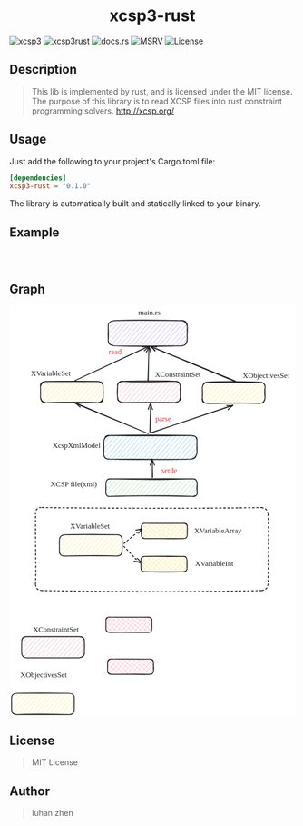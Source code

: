 
<h1 > <div style="text-align: center;"><b>xcsp3-rust </b></div>  </h1>

[//]: # ([![Crate]&#40;https://img.shields.io/crates/v/quick-xml.svg&#41;]&#40;https://crates.io/crates/quick-xml&#41;)

[![xcsp3](https://img.shields.io/badge/xcsp3-red)](http://xcsp.org)
[![xcsp3rust](https://img.shields.io/badge/xcsp3_rust-8A2BE2)](https://github.com/luhanzhen/xcsp3-rust)
[![docs.rs](https://docs.rs/xcsp3-rust/badge.svg)](https://docs.rs/xcsp3-rust)
[![MSRV](https://img.shields.io/badge/rustc-1.70.0-90c541.svg)](https://blog.rust-lang.org/2023/06/01/Rust-1.70.0.html)
[![License](https://img.shields.io/badge/License-_MIT-blue)](https://github.com/luhanzhen/xcsp3-rust/LICENSE)


## Description
> This lib is implemented by rust, and is licensed under the MIT license. The purpose of this library is to read XCSP files into rust constraint programming solvers.
http://xcsp.org/
> 
## Usage

Just add the following to your project's Cargo.toml file:

```toml
[dependencies]
xcsp3-rust = "0.1.0"
```

The library is automatically built and statically linked to your binary.

## Example

```rust,no_run
 
    
```

## Graph 

<svg version="1.1" xmlns="http://www.w3.org/2000/svg" viewBox="0 0 1385.8679504394531 1989.3333435058594" width="1385.8679504394531" height="1989.3333435058594">
<!-- svg-source:excalidraw -->

<defs>
<style class="style-fonts">
@font-face {
font-family: "Virgil";
src: url("https://excalidraw.com/Virgil.woff2");
}
@font-face {
font-family: "Cascadia";
src: url("https://excalidraw.com/Cascadia.woff2");
}
</style>

</defs>
<rect x="0" y="0" width="1385.8679504394531" height="1989.3333435058594" fill="#ffffff"></rect><g stroke-linecap="round" transform="translate(467 837.5) rotate(0 221.5 42.5)"><path d="M5 5.67 C5 5.67, 5 5.67, 5 5.67 M5 5.67 C5 5.67, 5 5.67, 5 5.67 M7.23 27.49 C15.83 21.24, 21.34 12.19, 26.92 4.85 M7.23 27.49 C14.35 17.6, 24.45 8.22, 26.92 4.85 M7.5 51.57 C18.63 39.83, 22.81 32.86, 48.18 4.78 M7.5 51.57 C23.74 34.93, 38.07 18.65, 48.18 4.78 M6.46 77.16 C24.25 55.75, 43.97 37.05, 69.44 4.71 M6.46 77.16 C29.8 50.76, 54.69 20.92, 69.44 4.71 M19.19 86.9 C44.67 57.91, 65.32 32.73, 90.7 4.64 M19.19 86.9 C46.21 55.26, 73.45 25.14, 90.7 4.64 M40.45 86.84 C67.15 53.4, 91.33 22.21, 111.3 5.33 M40.45 86.84 C53 69.21, 69.53 54.79, 111.3 5.33 M61.71 86.77 C79.53 60.29, 97.1 40.21, 132.56 5.26 M61.71 86.77 C84.27 61.07, 105.67 32.75, 132.56 5.26 M82.31 87.45 C110.22 55.74, 136.08 22.01, 153.82 5.19 M82.31 87.45 C103.36 62.8, 125.82 39.25, 153.82 5.19 M103.57 87.38 C124.62 62.23, 143.87 44.34, 175.08 5.12 M103.57 87.38 C131.54 59.11, 156.25 27.67, 175.08 5.12 M124.83 87.31 C139.51 70.03, 155.96 46.46, 196.34 5.05 M124.83 87.31 C143.49 67.51, 156.18 50.87, 196.34 5.05 M146.09 87.25 C161.12 68.43, 179.82 43.7, 217.6 4.98 M146.09 87.25 C168.18 63.07, 189.33 36.99, 217.6 4.98 M167.35 87.18 C187.74 63.41, 208.52 35.32, 238.86 4.91 M167.35 87.18 C189.44 61.8, 208.19 36.86, 238.86 4.91 M188.61 87.11 C209.05 64.42, 224.47 42.18, 260.12 4.84 M188.61 87.11 C213.39 58.69, 238.79 28.48, 260.12 4.84 M209.87 87.04 C230.44 63.22, 250.52 31.94, 281.38 4.77 M209.87 87.04 C235.48 57.28, 260.3 29.1, 281.38 4.77 M231.13 86.97 C256.38 54.86, 278.69 32.57, 301.99 5.46 M231.13 86.97 C253.02 60.63, 273.55 34.66, 301.99 5.46 M252.39 86.9 C265.47 68.51, 288.96 44.43, 323.25 5.39 M252.39 86.9 C272.64 64.88, 292.85 41.48, 323.25 5.39 M273 87.59 C296.26 64.97, 318.67 37.42, 344.51 5.32 M273 87.59 C290.87 66.64, 308.92 48.19, 344.51 5.32 M294.26 87.52 C323.86 59.57, 344.8 22.26, 365.77 5.25 M294.26 87.52 C318.98 57.74, 347.86 26.8, 365.77 5.25 M315.52 87.45 C331.69 68.57, 341.19 54.29, 387.03 5.18 M315.52 87.45 C334.58 69.3, 348.14 52.45, 387.03 5.18 M336.78 87.38 C352.9 69.36, 366.86 51.81, 408.29 5.12 M336.78 87.38 C365.99 58.13, 390.18 28.05, 408.29 5.12 M358.04 87.31 C384.22 61.97, 407.04 30.53, 430.86 3.54 M358.04 87.31 C379.93 61.21, 405.2 35.86, 430.86 3.54 M379.3 87.24 C392.9 74.06, 411.02 51.38, 443.59 13.28 M379.3 87.24 C392.46 72.47, 406.8 55.28, 443.59 13.28 M400.56 87.17 C417.03 67.81, 431 53.08, 443.86 37.36 M400.56 87.17 C408.03 77.83, 420.08 66.33, 443.86 37.36 M423.13 85.59 C432.89 75.39, 436 73.53, 444.12 61.44 M423.13 85.59 C428.92 81.31, 431.67 73.93, 444.12 61.44" stroke="#b2f2bb" stroke-width="2" fill="none"></path><path d="M21.25 0 M21.25 0 C163.51 4.28, 302.05 3.89, 421.75 0 M21.25 0 C128.48 -2.06, 236.26 -1.55, 421.75 0 M421.75 0 C432.86 0.19, 441.85 7.46, 443 21.25 M421.75 0 C433.65 -2.83, 442.12 5.64, 443 21.25 M443 21.25 C441.74 36.13, 439.51 46.31, 443 63.75 M443 21.25 C443.54 34.79, 441.91 51.08, 443 63.75 M443 63.75 C445.19 80.54, 434.78 82.91, 421.75 85 M443 63.75 C446.84 76.28, 434.31 88.72, 421.75 85 M421.75 85 C291.74 82.77, 163.73 79.9, 21.25 85 M421.75 85 C304.32 79.83, 187.92 79.84, 21.25 85 M21.25 85 C5.48 86.32, -1.01 77.11, 0 63.75 M21.25 85 C4.77 87.35, 2.43 80.77, 0 63.75 M0 63.75 C-0.49 50.04, 0.34 29.73, 0 21.25 M0 63.75 C0.94 53.48, 1.17 46.74, 0 21.25 M0 21.25 C2.04 4.75, 10.16 -1.99, 21.25 0 M0 21.25 C1.95 4.32, 9.21 1.79, 21.25 0" stroke="#1e1e1e" stroke-width="4" fill="none"></path></g><g transform="translate(209 654.5) rotate(0 113.92195129394531 22.5)"><text x="0" y="0" font-family="Virgil, Segoe UI Emoji" font-size="36px" fill="#1e1e1e" text-anchor="start" style="white-space: pre;" direction="ltr" dominant-baseline="text-before-edge">XcspXmlModel</text></g><g transform="translate(189.63006591796875 842) rotate(0 121.26594543457031 22.5)"><text x="121.26594543457031" y="0" font-family="Virgil, Segoe UI Emoji" font-size="36px" fill="#1e1e1e" text-anchor="middle" style="white-space: pre;" direction="ltr" dominant-baseline="text-before-edge">XCSP file(xml)</text></g><g stroke-linecap="round" transform="translate(457 627.5) rotate(0 226 57)"><path d="M6.93 7.35 C6.93 7.35, 6.93 7.35, 6.93 7.35 M6.93 7.35 C6.93 7.35, 6.93 7.35, 6.93 7.35 M5.23 33.7 C15.24 26.22, 20.93 13.13, 32.13 2.75 M5.23 33.7 C10.81 23.73, 21.23 16.13, 32.13 2.75 M6.15 57.02 C26.46 42.03, 39.47 18.03, 53.39 2.68 M6.15 57.02 C24.48 36.44, 38.69 19.32, 53.39 2.68 M7.07 80.35 C27.05 58.76, 45.64 31.24, 73.99 3.37 M7.07 80.35 C19.64 64.72, 37.21 45.06, 73.99 3.37 M8 103.68 C40.27 74.17, 65.52 39.29, 95.25 3.3 M8 103.68 C31.44 80.09, 53.15 53.93, 95.25 3.3 M18.1 116.44 C46.52 82.02, 77.46 48.96, 116.51 3.23 M18.1 116.44 C43.35 90.16, 66.31 65.53, 116.51 3.23 M33.46 123.16 C64.3 90.91, 94.59 57.1, 137.77 3.16 M33.46 123.16 C60.81 92.26, 91.37 55.22, 137.77 3.16 M54.06 123.85 C81.38 92.57, 106.9 62.79, 159.03 3.09 M54.06 123.85 C81.64 89.94, 109.45 59.52, 159.03 3.09 M75.32 123.78 C113.47 85.84, 142.14 43.94, 180.29 3.02 M75.32 123.78 C106.55 85.26, 138.67 50.09, 180.29 3.02 M96.58 123.71 C118.69 91.92, 146.16 62.23, 201.55 2.95 M96.58 123.71 C140.32 77.61, 181.99 30.53, 201.55 2.95 M117.84 123.64 C139.43 97.71, 163.11 68.27, 222.81 2.89 M117.84 123.64 C147.78 88.41, 178.25 52.93, 222.81 2.89 M139.1 123.57 C161.02 96.1, 188.66 69.92, 243.42 3.57 M139.1 123.57 C175.2 81.79, 213.11 38.66, 243.42 3.57 M160.36 123.5 C195.22 83.06, 233.38 39.9, 264.68 3.5 M160.36 123.5 C185.5 92.29, 215.79 62.16, 264.68 3.5 M181.62 123.43 C206.43 93.08, 239.87 55.83, 285.94 3.43 M181.62 123.43 C220.63 78.93, 260.29 34.67, 285.94 3.43 M202.88 123.36 C239.91 88.31, 269.33 52.21, 307.2 3.36 M202.88 123.36 C235.78 84.7, 272.81 47.27, 307.2 3.36 M224.14 123.29 C244.55 93.43, 269.39 66.87, 328.46 3.3 M224.14 123.29 C258.33 80.73, 294.23 39.83, 328.46 3.3 M244.75 123.98 C275.21 86.59, 302.38 51.29, 349.72 3.23 M244.75 123.98 C275.48 92.62, 302.05 59.64, 349.72 3.23 M266.01 123.91 C296.89 86.72, 338.82 38.19, 370.98 3.16 M266.01 123.91 C292.61 89.19, 321.17 59.45, 370.98 3.16 M287.27 123.84 C325.22 79.66, 359.02 42.04, 392.24 3.09 M287.27 123.84 C329.29 75.63, 369.92 29.79, 392.24 3.09 M308.53 123.77 C344.33 86.46, 375.58 39.72, 412.84 3.77 M308.53 123.77 C348.72 79.22, 388.89 30.76, 412.84 3.77 M329.79 123.7 C362.61 85.04, 395.66 42.61, 434.1 3.71 M329.79 123.7 C354.57 93.49, 380.65 66.63, 434.1 3.71 M351.05 123.64 C376.61 84.14, 407 53.84, 448.8 11.18 M351.05 123.64 C375.03 94.78, 400.66 63.15, 448.8 11.18 M372.31 123.57 C399.24 92.99, 424.42 64.87, 453.66 29.98 M372.31 123.57 C390.53 101.15, 407.75 77.66, 453.66 29.98 M393.57 123.5 C419.42 95.43, 440.46 72.13, 453.27 54.82 M393.57 123.5 C412.58 102.78, 431.72 77.04, 453.27 54.82 M414.17 124.18 C427.34 107.6, 443.93 95.45, 453.54 78.9 M414.17 124.18 C427.88 108.05, 438.24 94.93, 453.54 78.9" stroke="#a5d8ff" stroke-width="2" fill="none"></path><path d="M28.5 0 M28.5 0 C150.31 2.07, 272.96 2.57, 423.5 0 M28.5 0 C144.07 -2.58, 261.94 -2.62, 423.5 0 M423.5 0 C445.89 1.27, 451.09 7.52, 452 28.5 M423.5 0 C446.74 2.52, 455.02 8.2, 452 28.5 M452 28.5 C451.55 45.85, 453.8 55.24, 452 85.5 M452 28.5 C450.67 39.81, 451.13 54.98, 452 85.5 M452 85.5 C448.23 101.49, 439.33 111.67, 423.5 114 M452 85.5 C448.4 102.65, 444.02 112.84, 423.5 114 M423.5 114 C314.21 117.75, 204.68 114.4, 28.5 114 M423.5 114 C318.04 117.35, 211.92 118.15, 28.5 114 M28.5 114 C11.6 116.87, -1.53 107.82, 0 85.5 M28.5 114 C14.1 116.35, -2.68 108.04, 0 85.5 M0 85.5 C1.37 72.79, 1.23 59.03, 0 28.5 M0 85.5 C-0.43 62.78, -0.88 43.65, 0 28.5 M0 28.5 C3.52 13.12, 8.42 3.57, 28.5 0 M0 28.5 C4.45 11.89, 7.04 -3.54, 28.5 0" stroke="#1e1e1e" stroke-width="4" fill="none"></path></g><g stroke-linecap="round"><g transform="translate(693 831.5) rotate(0 0.43077664961106876 -44.58038276160602)"><path d="M-0.37 -0.48 C-0.46 -15.08, 0.11 -72.29, 0.46 -86.71 M1.63 -1.78 C1.25 -16.84, -0.73 -74.69, -0.77 -88.68" stroke="#1e1e1e" stroke-width="4" fill="none"></path></g><g transform="translate(693 831.5) rotate(0 0.43077664961106876 -44.58038276160602)"><path d="M9.27 -61.61 C6.2 -70.25, 1.54 -83.95, -1.87 -89.12 M10.57 -59.78 C6.14 -70.15, 4.28 -78.06, -1.44 -89.41" stroke="#1e1e1e" stroke-width="4" fill="none"></path></g><g transform="translate(693 831.5) rotate(0 0.43077664961106876 -44.58038276160602)"><path d="M-11.24 -61.17 C-6.44 -69.92, -3.22 -83.79, -1.87 -89.12 M-9.95 -59.35 C-8.07 -69.82, -3.63 -77.86, -1.44 -89.41" stroke="#1e1e1e" stroke-width="4" fill="none"></path></g></g><mask></mask><g stroke-linecap="round" transform="translate(150 365.5) rotate(0 152 51.5)"><path d="M6.2 6.71 C6.2 6.71, 6.2 6.71, 6.2 6.71 M6.2 6.71 C6.2 6.71, 6.2 6.71, 6.2 6.71 M9.09 27.78 C19.9 16.34, 20.33 15.09, 30.08 3.63 M9.09 27.78 C12.75 23.06, 21.94 14.71, 30.08 3.63 M9.35 51.86 C19.73 42.92, 27.54 25.54, 51.34 3.56 M9.35 51.86 C27.31 32.89, 43.44 13.2, 51.34 3.56 M1.75 85 C21.79 58.39, 44.77 41.12, 72.6 3.49 M1.75 85 C15.02 68.97, 33.29 49.28, 72.6 3.49 M10.54 99.27 C39.47 67.63, 73.55 32.28, 93.86 3.42 M10.54 99.27 C39.99 63.62, 71.16 29.13, 93.86 3.42 M27.21 104.48 C46.62 87.5, 62.95 68.59, 115.12 3.35 M27.21 104.48 C54.93 72.44, 85.31 39.63, 115.12 3.35 M48.47 104.41 C74.76 67.23, 110.42 35.41, 135.73 4.03 M48.47 104.41 C70.02 77.66, 94.33 50.05, 135.73 4.03 M69.73 104.34 C104.18 67.86, 131.01 32.65, 156.99 3.97 M69.73 104.34 C99.45 72.14, 129.93 34.89, 156.99 3.97 M90.99 104.27 C116.1 71.83, 142.59 38.28, 178.25 3.9 M90.99 104.27 C123.74 64.44, 155.89 27.62, 178.25 3.9 M112.25 104.2 C127.2 82.93, 150.01 60.34, 199.51 3.83 M112.25 104.2 C136.02 75.41, 161.24 47.97, 199.51 3.83 M133.51 104.14 C154.69 76.28, 178.06 49.34, 220.77 3.76 M133.51 104.14 C160.76 70.77, 189.66 40.41, 220.77 3.76 M154.77 104.07 C182.59 66.22, 214.88 32.41, 242.03 3.69 M154.77 104.07 C171.94 81.89, 191.86 60.99, 242.03 3.69 M176.03 104 C205.63 67.22, 234.38 40.52, 263.29 3.62 M176.03 104 C207.24 64.18, 241.96 29.05, 263.29 3.62 M196.64 104.68 C220.68 77.24, 242.54 53.92, 283.89 4.31 M196.64 104.68 C225.2 73.33, 256.41 37.77, 283.89 4.31 M217.9 104.61 C242.07 71.61, 268.21 48.25, 299.9 10.28 M217.9 104.61 C245.77 74.09, 268.67 45.98, 299.9 10.28 M239.16 104.55 C262.01 78.74, 278.51 56.79, 308.7 24.55 M239.16 104.55 C260.89 79.15, 281.78 52.26, 308.7 24.55 M260.42 104.48 C272.4 92.32, 287.45 74.47, 308.31 49.38 M260.42 104.48 C275.61 81.76, 296.35 64.36, 308.31 49.38 M281.02 105.16 C289.97 96.47, 288.25 93.3, 307.92 74.22 M281.02 105.16 C286.46 96.99, 293.39 87.23, 307.92 74.22" stroke="#ffec99" stroke-width="2" fill="none"></path><path d="M25.75 0 M25.75 0 C111.06 1.78, 195.05 1.34, 278.25 0 M25.75 0 C96.95 0.29, 169.68 -1.25, 278.25 0 M278.25 0 C291.71 3.31, 303.41 7.64, 304 25.75 M278.25 0 C295.2 2.05, 304.35 4.82, 304 25.75 M304 25.75 C304.37 43.18, 302.96 57.41, 304 77.25 M304 25.75 C303.23 36.19, 305.37 48.69, 304 77.25 M304 77.25 C304.14 97.86, 298.82 100.84, 278.25 103 M304 77.25 C299.74 92.77, 295.54 101.39, 278.25 103 M278.25 103 C196.92 97.94, 110.57 100.43, 25.75 103 M278.25 103 C210.92 105.9, 144.87 103.71, 25.75 103 M25.75 103 C10.38 105.27, 0.69 94.49, 0 77.25 M25.75 103 C5.93 98.57, 3.62 90.61, 0 77.25 M0 77.25 C0 62.53, 0.76 50.12, 0 25.75 M0 77.25 C-0.53 64.57, 0.79 55.66, 0 25.75 M0 25.75 C-2.67 8.05, 7.28 2.31, 25.75 0 M0 25.75 C2.7 9.07, 11.03 3.17, 25.75 0" stroke="#1e1e1e" stroke-width="4" fill="none"></path></g><g stroke-linecap="round" transform="translate(524 365) rotate(0 152 51.5)"><path d="M6.2 6.71 C6.2 6.71, 6.2 6.71, 6.2 6.71 M6.2 6.71 C6.2 6.71, 6.2 6.71, 6.2 6.71 M9.09 27.78 C16.29 18.88, 19.96 16.27, 30.08 3.63 M9.09 27.78 C13.11 23.6, 17.49 15.92, 30.08 3.63 M9.35 51.86 C22.93 35.1, 42.47 14.37, 51.34 3.56 M9.35 51.86 C27.07 34.64, 40.26 18.31, 51.34 3.56 M1.75 85 C19.12 60.51, 40.95 40.2, 72.6 3.49 M1.75 85 C14.91 66.87, 31.52 46.7, 72.6 3.49 M10.54 99.27 C40.54 64.62, 68.22 31.26, 93.86 3.42 M10.54 99.27 C40.09 64.51, 67.97 28.65, 93.86 3.42 M27.21 104.48 C50.45 71.37, 76.05 45.4, 115.12 3.35 M27.21 104.48 C58.09 68.56, 85.64 33.19, 115.12 3.35 M48.47 104.41 C73.03 76.92, 96.86 47.34, 135.73 4.03 M48.47 104.41 C64.71 82.83, 84.61 59.79, 135.73 4.03 M69.73 104.34 C96.66 76.31, 117.91 52.49, 156.99 3.97 M69.73 104.34 C94.18 78.96, 115.23 52.41, 156.99 3.97 M90.99 104.27 C120.96 71.33, 154.82 33.41, 178.25 3.9 M90.99 104.27 C121.71 71.84, 149.23 40, 178.25 3.9 M112.25 104.2 C131.94 84.34, 151.66 52.91, 199.51 3.83 M112.25 104.2 C140.37 69.86, 169.95 37.79, 199.51 3.83 M133.51 104.14 C155.69 76.9, 181.69 48.23, 220.77 3.76 M133.51 104.14 C155.32 79.76, 176.98 54.78, 220.77 3.76 M154.77 104.07 C177.98 82.3, 195.73 53.84, 242.03 3.69 M154.77 104.07 C175.86 79.72, 198.18 52.96, 242.03 3.69 M176.03 104 C194.2 82.94, 211.31 64.15, 263.29 3.62 M176.03 104 C195.05 82.09, 212.89 60.46, 263.29 3.62 M196.64 104.68 C214.05 83.85, 231.96 60.96, 283.89 4.31 M196.64 104.68 C215.95 82.52, 233.17 58.79, 283.89 4.31 M217.9 104.61 C250.3 68.6, 279.38 29.47, 299.9 10.28 M217.9 104.61 C236.74 81.19, 255.34 63.73, 299.9 10.28 M239.16 104.55 C256.3 86.52, 273.77 68.76, 308.7 24.55 M239.16 104.55 C254.33 87.9, 270.91 70.46, 308.7 24.55 M260.42 104.48 C275.45 84.91, 291.17 66.8, 308.31 49.38 M260.42 104.48 C276.49 88.31, 292.4 67.69, 308.31 49.38 M281.02 105.16 C282.47 96.57, 290.55 94.88, 307.92 74.22 M281.02 105.16 C287.27 98.85, 292.84 89.16, 307.92 74.22" stroke="#fcc2d7" stroke-width="2" fill="none"></path><path d="M25.75 0 M25.75 0 C98.59 6.76, 169.65 3.25, 278.25 0 M25.75 0 C123.3 -2.45, 221.43 -3.24, 278.25 0 M278.25 0 C296.2 2.72, 301 4.88, 304 25.75 M278.25 0 C299.23 -0.68, 302.92 8.37, 304 25.75 M304 25.75 C305.29 45.84, 303.02 61.01, 304 77.25 M304 25.75 C302.17 40.8, 304.82 57.45, 304 77.25 M304 77.25 C301.24 98.13, 294.02 103.14, 278.25 103 M304 77.25 C307.96 98.33, 292.94 98.74, 278.25 103 M278.25 103 C212.5 102.07, 142.76 103.61, 25.75 103 M278.25 103 C221.26 102.29, 166.26 101.7, 25.75 103 M25.75 103 C11.17 99.74, -2.8 96.22, 0 77.25 M25.75 103 C11.19 103.79, 0.09 91.77, 0 77.25 M0 77.25 C-0.9 68.87, -2.9 56.82, 0 25.75 M0 77.25 C-2.13 61.38, 0.71 44.43, 0 25.75 M0 25.75 C-3.7 10.54, 8.72 -2.67, 25.75 0 M0 25.75 C-0.62 7.09, 11.24 2.7, 25.75 0" stroke="#1e1e1e" stroke-width="4" fill="none"></path></g><g stroke-linecap="round" transform="translate(935 369) rotate(0 152 51.5)"><path d="M6.2 6.71 C6.2 6.71, 6.2 6.71, 6.2 6.71 M6.2 6.71 C6.2 6.71, 6.2 6.71, 6.2 6.71 M9.09 27.78 C20.4 17.45, 28.16 8.16, 30.08 3.63 M9.09 27.78 C13.15 21.4, 18.39 17.96, 30.08 3.63 M9.35 51.86 C19.28 40.21, 35.83 19.9, 51.34 3.56 M9.35 51.86 C24.37 32.13, 40.49 14.64, 51.34 3.56 M1.75 85 C24.73 58.78, 43.05 38.53, 72.6 3.49 M1.75 85 C16.07 66.28, 32.48 46.76, 72.6 3.49 M10.54 99.27 C32.57 74.95, 53.82 45.41, 93.86 3.42 M10.54 99.27 C29.04 78.95, 43.73 59.22, 93.86 3.42 M27.21 104.48 C56.43 74.8, 80.03 38.99, 115.12 3.35 M27.21 104.48 C48.18 80.94, 68.97 57.17, 115.12 3.35 M48.47 104.41 C68.12 78.32, 88.66 57.36, 135.73 4.03 M48.47 104.41 C65.21 84.91, 84.4 62.45, 135.73 4.03 M69.73 104.34 C101.7 69.23, 136.47 28.02, 156.99 3.97 M69.73 104.34 C95.34 70.58, 126.26 39.24, 156.99 3.97 M90.99 104.27 C111.16 83.41, 132.18 57.79, 178.25 3.9 M90.99 104.27 C113.82 78.79, 138.26 52.8, 178.25 3.9 M112.25 104.2 C131.64 83.16, 144.82 65.92, 199.51 3.83 M112.25 104.2 C132.09 80.3, 152.6 58.32, 199.51 3.83 M133.51 104.14 C154.76 77.58, 179.49 50.77, 220.77 3.76 M133.51 104.14 C154.52 82.77, 175.22 58.63, 220.77 3.76 M154.77 104.07 C176.73 77.68, 199.1 54.72, 242.03 3.69 M154.77 104.07 C179.75 75.81, 204.66 47.35, 242.03 3.69 M176.03 104 C207.03 75.83, 230.71 45.05, 263.29 3.62 M176.03 104 C197.82 79.66, 218.28 55.92, 263.29 3.62 M196.64 104.68 C230.05 68.36, 262.9 26.68, 283.89 4.31 M196.64 104.68 C216.43 80.8, 237.35 55.33, 283.89 4.31 M217.9 104.61 C244.01 81.67, 258.22 59.35, 299.9 10.28 M217.9 104.61 C249.18 69.46, 281.08 34.22, 299.9 10.28 M239.16 104.55 C265.36 73.3, 295.11 44.63, 308.7 24.55 M239.16 104.55 C257.81 80.94, 278.5 57.24, 308.7 24.55 M260.42 104.48 C271.05 90.32, 290.06 74.98, 308.31 49.38 M260.42 104.48 C272.41 90.37, 280.53 80.03, 308.31 49.38 M281.02 105.16 C292.18 92.56, 303.93 79.3, 307.92 74.22 M281.02 105.16 C285.45 99.27, 295.32 91.85, 307.92 74.22" stroke="#ffec99" stroke-width="2" fill="none"></path><path d="M25.75 0 M25.75 0 C99.25 2.62, 169.11 3.21, 278.25 0 M25.75 0 C97.05 -4.3, 172.13 -3.03, 278.25 0 M278.25 0 C294.48 -0.19, 305.78 8.88, 304 25.75 M278.25 0 C291.65 1.4, 306.69 7.37, 304 25.75 M304 25.75 C301.74 38.07, 302.22 58.53, 304 77.25 M304 25.75 C302.59 40.54, 305.01 56.9, 304 77.25 M304 77.25 C301.84 90.71, 293.99 103.11, 278.25 103 M304 77.25 C302.39 95.81, 296.13 100.12, 278.25 103 M278.25 103 C186.64 100.58, 93.61 103.3, 25.75 103 M278.25 103 C221.62 100.39, 168.18 99.94, 25.75 103 M25.75 103 C8.66 100.7, -3.85 97.56, 0 77.25 M25.75 103 C4.77 102.9, 2.43 92.01, 0 77.25 M0 77.25 C3.38 57.51, 0.58 47.05, 0 25.75 M0 77.25 C1.02 61.33, 0.69 47.43, 0 25.75 M0 25.75 C2.31 10.93, 9.01 2.13, 25.75 0 M0 25.75 C3.17 13.11, 5.07 0.21, 25.75 0" stroke="#1e1e1e" stroke-width="4" fill="none"></path></g><g transform="translate(89.55204010009766 304.5) rotate(0 110.44795989990234 22.5)"><text x="110.44795989990234" y="0" font-family="Virgil, Segoe UI Emoji" font-size="36px" fill="#1e1e1e" text-anchor="middle" style="white-space: pre;" direction="ltr" dominant-baseline="text-before-edge">XVariableSet</text></g><g transform="translate(682.0980377197266 310.5) rotate(0 133.90196228027344 22.5)"><text x="133.90196228027344" y="0" font-family="Virgil, Segoe UI Emoji" font-size="36px" fill="#1e1e1e" text-anchor="middle" style="white-space: pre;" direction="ltr" dominant-baseline="text-before-edge">XConstraintSet</text></g><g transform="translate(1112.1320495605469 315.5) rotate(0 131.86795043945312 22.5)"><text x="131.86795043945312" y="0" font-family="Virgil, Segoe UI Emoji" font-size="36px" fill="#1e1e1e" text-anchor="middle" style="white-space: pre;" direction="ltr" dominant-baseline="text-before-edge">XObjectivesSet</text></g><g transform="translate(727.5520248413086 776.5) rotate(0 47.447975158691406 22.5)"><text x="47.447975158691406" y="0" font-family="Virgil, Segoe UI Emoji" font-size="36px" fill="#e03131" text-anchor="middle" style="white-space: pre;" direction="ltr" dominant-baseline="text-before-edge">serde</text></g><g stroke-linecap="round"><g transform="translate(674 618.5) rotate(0 -178.3093609943986 -73.96944849635008)"><path d="M-0.03 0.69 C-59.41 -23.82, -297.46 -122.31, -356.59 -147.02 M-1.5 0.01 C-60.46 -24.83, -295.28 -123.68, -354.19 -148.63" stroke="#1e1e1e" stroke-width="4" fill="none"></path></g><g transform="translate(674 618.5) rotate(0 -178.3093609943986 -73.96944849635008)"><path d="M-323.07 -148.11 C-330.84 -145.58, -340.05 -146.51, -353.52 -150.43 M-324.48 -147.16 C-330.73 -147.75, -338.84 -148.59, -353.94 -148.99" stroke="#1e1e1e" stroke-width="4" fill="none"></path></g><g transform="translate(674 618.5) rotate(0 -178.3093609943986 -73.96944849635008)"><path d="M-331.05 -129.2 C-336.64 -131.87, -343.65 -138, -353.52 -150.43 M-332.46 -128.25 C-337.05 -133.22, -343.34 -138.39, -353.94 -148.99" stroke="#1e1e1e" stroke-width="4" fill="none"></path></g></g><mask></mask><g stroke-linecap="round"><g transform="translate(680.6086230937176 611.5) rotate(0 1.771321065025944 -70.53727013021708)"><path d="M0.72 0.26 C1.54 -23.48, 3.39 -117.69, 3.91 -141.34 M-0.37 -0.65 C0.48 -23.69, 2.83 -116.64, 3.48 -139.97" stroke="#1e1e1e" stroke-width="4" fill="none"></path></g><g transform="translate(680.6086230937176 611.5) rotate(0 1.771321065025944 -70.53727013021708)"><path d="M13.42 -109.89 C10.14 -116.05, 7.63 -122.19, 3.15 -139.9 M12.05 -110.91 C9.19 -119.5, 7.94 -127.99, 3.69 -140.44" stroke="#1e1e1e" stroke-width="4" fill="none"></path></g><g transform="translate(680.6086230937176 611.5) rotate(0 1.771321065025944 -70.53727013021708)"><path d="M-7.09 -110.43 C-6 -116.6, -4.15 -122.63, 3.15 -139.9 M-8.46 -111.46 C-5.46 -119.81, -0.87 -128.14, 3.69 -140.44" stroke="#1e1e1e" stroke-width="4" fill="none"></path></g></g><mask></mask><g stroke-linecap="round"><g transform="translate(685 614.5) rotate(0 198.78333502131048 -66.64185877889395)"><path d="M0.63 0.68 C67 -21.81, 331.97 -111.41, 398.07 -133.97 M-0.5 0 C65.82 -21.77, 331.51 -110.13, 397.68 -132.41" stroke="#1e1e1e" stroke-width="4" fill="none"></path></g><g transform="translate(685 614.5) rotate(0 198.78333502131048 -66.64185877889395)"><path d="M375.34 -111.97 C380.79 -118.85, 386.32 -122.99, 396.1 -131.2 M374.06 -113.29 C380.33 -117.31, 386.58 -122.27, 398.35 -131.79" stroke="#1e1e1e" stroke-width="4" fill="none"></path></g><g transform="translate(685 614.5) rotate(0 198.78333502131048 -66.64185877889395)"><path d="M368.83 -131.43 C376.3 -132.8, 383.69 -131.4, 396.1 -131.2 M367.56 -132.75 C375.34 -131.98, 383.18 -132.17, 398.35 -131.79" stroke="#1e1e1e" stroke-width="4" fill="none"></path></g></g><mask></mask><g transform="translate(696.7600250244141 526) rotate(0 48.23997497558594 22.5)"><text x="48.23997497558594" y="0" font-family="Virgil, Segoe UI Emoji" font-size="36px" fill="#e03131" text-anchor="middle" style="white-space: pre;" direction="ltr" dominant-baseline="text-before-edge">parse</text></g><g stroke-linecap="round" transform="translate(479 71.5) rotate(0 191.5 61)"><path d="M7.46 7.81 C7.46 7.81, 7.46 7.81, 7.46 7.81 M7.46 7.81 C7.46 7.81, 7.46 7.81, 7.46 7.81 M9.04 30.38 C17.37 16.21, 30.53 12.87, 33.32 2.46 M9.04 30.38 C17.26 21.77, 25.97 11.87, 33.32 2.46 M8.65 55.22 C16.92 46.54, 27.72 34.14, 54.58 2.39 M8.65 55.22 C20.07 43.42, 28.08 33.01, 54.58 2.39 M8.92 79.3 C32.9 48.19, 60.61 26.37, 75.84 2.32 M8.92 79.3 C24.91 60.14, 42.49 43.39, 75.84 2.32 M7.87 104.89 C33.88 68.78, 62.59 36.33, 97.1 2.25 M7.87 104.89 C39.5 70.14, 73.69 33.28, 97.1 2.25 M16.01 119.92 C49.99 73.7, 90.62 33.08, 118.36 2.18 M16.01 119.92 C44.92 85.46, 71.51 55.53, 118.36 2.18 M33.33 124.38 C61.52 90.39, 87.29 62.5, 139.62 2.12 M33.33 124.38 C53.87 100.84, 76.05 73.09, 139.62 2.12 M54.59 124.31 C79.94 91.83, 112.96 60.31, 160.22 2.8 M54.59 124.31 C77.36 98.55, 97.1 73.65, 160.22 2.8 M75.85 124.24 C104.79 90.93, 128.19 57.43, 181.48 2.73 M75.85 124.24 C104.59 87.03, 135.84 54.76, 181.48 2.73 M97.11 124.17 C136.68 80.71, 170.05 41.54, 202.74 2.66 M97.11 124.17 C126.73 90.95, 153.99 58.8, 202.74 2.66 M118.38 124.1 C141.5 96.53, 160.47 73.42, 224 2.59 M118.38 124.1 C148.58 84.98, 179.81 48.68, 224 2.59 M138.98 124.79 C171.31 84.89, 203.22 49.5, 245.26 2.52 M138.98 124.79 C163.37 97.08, 186.25 68.5, 245.26 2.52 M160.24 124.72 C199.39 78.38, 231.8 39.4, 266.52 2.46 M160.24 124.72 C194.6 84.18, 230.13 43.3, 266.52 2.46 M181.5 124.65 C208.46 86.65, 245.68 53.85, 287.78 2.39 M181.5 124.65 C214.72 83.46, 248.52 43.51, 287.78 2.39 M202.76 124.58 C246.17 81.2, 283.94 29.09, 309.04 2.32 M202.76 124.58 C232.76 91.27, 261.21 55.33, 309.04 2.32 M224.02 124.51 C252.21 95.47, 275.59 64.82, 330.3 2.25 M224.02 124.51 C250.72 94.08, 279.4 64.75, 330.3 2.25 M245.28 124.44 C270.95 92.32, 287.95 71.27, 352.87 0.67 M245.28 124.44 C284.73 83.46, 322.01 36.36, 352.87 0.67 M266.54 124.37 C296.95 83.18, 331.61 45.42, 370.2 5.13 M266.54 124.37 C287.47 97.56, 310.07 71.8, 370.2 5.13 M287.8 124.3 C324.03 81.9, 360.61 43.92, 383.59 14.12 M287.8 124.3 C311.09 97.46, 332.85 74.03, 383.59 14.12 M309.06 124.24 C337.95 93.91, 360.39 66.61, 390.41 30.65 M309.06 124.24 C330.29 102.39, 352.02 75.53, 390.41 30.65 M330.32 124.17 C357.97 100.25, 376.09 65.85, 390.68 54.73 M330.32 124.17 C346.84 106.55, 360.93 89.15, 390.68 54.73 M352.89 122.59 C360.1 111.07, 371.93 99.84, 390.94 78.82 M352.89 122.59 C368.38 108.3, 381.69 91.24, 390.94 78.82" stroke="#d0bfff" stroke-width="2" fill="none"></path><path d="M30.5 0 M30.5 0 C106.24 -3.59, 188.08 -4.98, 352.5 0 M30.5 0 C132.72 -2.71, 232.72 -0.73, 352.5 0 M352.5 0 C372.16 -3.7, 384.96 10.31, 383 30.5 M352.5 0 C369.77 -0.62, 381.5 12.82, 383 30.5 M383 30.5 C385.88 56.32, 380.07 74.46, 383 91.5 M383 30.5 C381.89 46.66, 382.49 63.56, 383 91.5 M383 91.5 C382.61 111.64, 371.66 124.19, 352.5 122 M383 91.5 C379.08 111.47, 374.18 121.48, 352.5 122 M352.5 122 C227.27 123.54, 106.32 122.81, 30.5 122 M352.5 122 C264.53 125.26, 178.68 126.04, 30.5 122 M30.5 122 C8.67 118.98, -2.41 113.94, 0 91.5 M30.5 122 C8.68 118.58, -0.41 113.85, 0 91.5 M0 91.5 C-1.42 75.83, -0.69 67.73, 0 30.5 M0 91.5 C1.27 75.79, 1.49 59.87, 0 30.5 M0 30.5 C-3.33 8.84, 8.97 3.07, 30.5 0 M0 30.5 C-0.43 9.64, 6.66 2.67, 30.5 0" stroke="#1e1e1e" stroke-width="4" fill="none"></path></g><g stroke-linecap="round"><g transform="translate(317.8627732163127 361.5) rotate(0 178.88349771185483 -83.32969266027213)"><path d="M-1.02 0.37 C58.86 -27.52, 298.75 -139.28, 358.79 -167.03 M0.64 -0.48 C60.37 -28.19, 297.94 -137.59, 357.57 -165.51" stroke="#1e1e1e" stroke-width="4" fill="none"></path></g><g transform="translate(317.8627732163127 361.5) rotate(0 178.88349771185483 -83.32969266027213)"><path d="M336.93 -145.19 C341.65 -149.7, 348.6 -154.44, 358.47 -165.69 M335.47 -144.41 C344.15 -152.03, 353.93 -160.7, 358.03 -165.91" stroke="#1e1e1e" stroke-width="4" fill="none"></path></g><g transform="translate(317.8627732163127 361.5) rotate(0 178.88349771185483 -83.32969266027213)"><path d="M328.3 -163.81 C335.27 -163.48, 344.43 -163.46, 358.47 -165.69 M326.84 -163.03 C338.94 -163.2, 352.17 -164.43, 358.03 -165.91" stroke="#1e1e1e" stroke-width="4" fill="none"></path></g></g><mask></mask><g stroke-linecap="round"><g transform="translate(671.8574280290568 364) rotate(0 1.9686670936966735 -83.35282336746344)"><path d="M-0.9 -0.82 C-0.25 -28.46, 3.82 -138.48, 4.84 -166.14 M0.83 1.37 C1.25 -26.62, 3.29 -140.24, 3.94 -168.08" stroke="#1e1e1e" stroke-width="4" fill="none"></path></g><g transform="translate(671.8574280290568 364) rotate(0 1.9686670936966735 -83.35282336746344)"><path d="M12.27 -139.53 C10.63 -149.69, 5.91 -163.14, 4.77 -166.4 M13.62 -140.47 C11.45 -149.58, 7.7 -158.56, 4.81 -167.69" stroke="#1e1e1e" stroke-width="4" fill="none"></path></g><g transform="translate(671.8574280290568 364) rotate(0 1.9686670936966735 -83.35282336746344)"><path d="M-8.25 -139.95 C-2.14 -149.79, 0.88 -163.09, 4.77 -166.4 M-6.9 -140.88 C-2.45 -149.86, 0.42 -158.71, 4.81 -167.69" stroke="#1e1e1e" stroke-width="4" fill="none"></path></g></g><mask></mask><g stroke-linecap="round"><g transform="translate(1095.654431020605 365.5) rotate(0 -205.27813183052368 -84.08892345248256)"><path d="M0.41 -1.07 C-67.83 -29.36, -341.81 -141.53, -410.41 -169.17 M-0.83 0.99 C-69.08 -27.26, -342.43 -139.98, -410.97 -168.24" stroke="#1e1e1e" stroke-width="4" fill="none"></path></g><g transform="translate(1095.654431020605 365.5) rotate(0 -205.27813183052368 -84.08892345248256)"><path d="M-382.77 -165.72 C-389.51 -167.27, -392.25 -168.56, -411.04 -169.96 M-381.44 -167.96 C-390.6 -168.12, -398.03 -168.17, -411.84 -168.69" stroke="#1e1e1e" stroke-width="4" fill="none"></path></g><g transform="translate(1095.654431020605 365.5) rotate(0 -205.27813183052368 -84.08892345248256)"><path d="M-390.59 -146.75 C-395.72 -152.48, -396.75 -157.93, -411.04 -169.96 M-389.26 -148.99 C-396 -154.86, -401.08 -160.61, -411.84 -168.69" stroke="#1e1e1e" stroke-width="4" fill="none"></path></g></g><mask></mask><g transform="translate(619.806022644043 10) rotate(0 58.19397735595703 22.5)"><text x="58.19397735595703" y="0" font-family="Virgil, Segoe UI Emoji" font-size="36px" fill="#1e1e1e" text-anchor="middle" style="white-space: pre;" direction="ltr" dominant-baseline="text-before-edge">main.rs</text></g><g transform="translate(472.166015625 202) rotate(0 39.833984375 22.5)"><text x="39.833984375" y="0" font-family="Virgil, Segoe UI Emoji" font-size="36px" fill="#e03131" text-anchor="middle" style="white-space: pre;" direction="ltr" dominant-baseline="text-before-edge">read</text></g><g stroke-linecap="round" transform="translate(59 1601) rotate(0 152 51.5)"><path d="M6.2 6.71 C6.2 6.71, 6.2 6.71, 6.2 6.71 M6.2 6.71 C6.2 6.71, 6.2 6.71, 6.2 6.71 M9.09 27.78 C12.87 22.62, 18.33 15.36, 30.08 3.63 M9.09 27.78 C14.44 22.05, 18.34 16.62, 30.08 3.63 M9.35 51.86 C23.73 33.86, 42.02 14.5, 51.34 3.56 M9.35 51.86 C20.18 39.5, 31.39 26.51, 51.34 3.56 M1.75 85 C24.31 59.58, 48.99 31.25, 72.6 3.49 M1.75 85 C19.93 64.96, 38.02 44.31, 72.6 3.49 M9.89 100.02 C33.5 73.53, 54.13 48.42, 93.86 3.42 M9.89 100.02 C31.86 74.18, 54.68 48.86, 93.86 3.42 M27.21 104.48 C50.2 78.93, 72.4 51.91, 115.12 3.35 M27.21 104.48 C57.85 69.96, 87.23 36.86, 115.12 3.35 M48.47 104.41 C69.78 81.83, 91.33 56.93, 135.73 4.03 M48.47 104.41 C81.2 65.68, 114.79 27.78, 135.73 4.03 M69.73 104.34 C91.33 77.81, 116.26 52, 156.99 3.97 M69.73 104.34 C89.54 83.35, 107.87 61.67, 156.99 3.97 M90.99 104.27 C117.08 77.04, 138.31 47.27, 178.25 3.9 M90.99 104.27 C112.85 78.66, 133.86 54.39, 178.25 3.9 M112.25 104.2 C142.88 69.43, 170.45 39.71, 199.51 3.83 M112.25 104.2 C140.37 72.71, 166.59 41.29, 199.51 3.83 M133.51 104.14 C167.17 65.82, 198.95 24.92, 220.77 3.76 M133.51 104.14 C166.12 65.62, 197.49 28.56, 220.77 3.76 M154.77 104.07 C184.15 69.31, 215.04 34.67, 242.03 3.69 M154.77 104.07 C182.92 71.88, 211.54 38.41, 242.03 3.69 M176.03 104 C207.88 67.96, 240.49 31.72, 263.29 3.62 M176.03 104 C205.28 68.35, 235.18 32.68, 263.29 3.62 M196.64 104.68 C229.86 67.74, 260.81 29.19, 283.89 4.31 M196.64 104.68 C217.86 78.8, 239.74 53.34, 283.89 4.31 M217.9 104.61 C239.14 83.52, 260.25 57.07, 300.56 9.52 M217.9 104.61 C238.8 80.05, 259.5 55.52, 300.56 9.52 M239.16 104.55 C260.26 80.89, 282.81 53.86, 308.7 24.55 M239.16 104.55 C264.18 76.39, 288.83 48.27, 308.7 24.55 M260.42 104.48 C275.77 90.5, 290.85 74.06, 308.97 48.63 M260.42 104.48 C271.31 91.43, 283.49 76.72, 308.97 48.63 M281.02 105.16 C285.56 96.65, 294.46 90.94, 304.64 77.99 M281.02 105.16 C290.21 96.04, 298.16 86.07, 304.64 77.99" stroke="#fcc2d7" stroke-width="2" fill="none"></path><path d="M25.75 0 M25.75 0 C117.91 -0.1, 206.95 -0.35, 278.25 0 M25.75 0 C115.08 1.58, 206.71 0.93, 278.25 0 M278.25 0 C296.5 -1.22, 305.12 8.08, 304 25.75 M278.25 0 C296.52 0.61, 304.39 9.2, 304 25.75 M304 25.75 C306.03 39.55, 304.2 52.54, 304 77.25 M304 25.75 C304.4 43.21, 304.48 59.91, 304 77.25 M304 77.25 C304.05 93.98, 295.08 101.6, 278.25 103 M304 77.25 C305.94 93.62, 296.42 101.24, 278.25 103 M278.25 103 C207.56 103.5, 134.38 103.05, 25.75 103 M278.25 103 C190.01 103.62, 103.31 103.26, 25.75 103 M25.75 103 C8.26 103.26, -0.25 92.64, 0 77.25 M25.75 103 C8.8 103.3, -0.02 94.42, 0 77.25 M0 77.25 C-0.53 59.4, 0.48 38.13, 0 25.75 M0 77.25 C-0.38 62.16, -0.01 47.82, 0 25.75 M0 25.75 C-0.61 7.04, 6.83 -1.36, 25.75 0 M0 25.75 C0.58 9.24, 7.03 1.74, 25.75 0" stroke="#1e1e1e" stroke-width="4" fill="none"></path></g><g stroke-linecap="round" transform="translate(10 1876.3333435058594) rotate(0 152 51.5)"><path d="M6.2 6.71 C6.2 6.71, 6.2 6.71, 6.2 6.71 M6.2 6.71 C6.2 6.71, 6.2 6.71, 6.2 6.71 M9.09 27.78 C14.87 19.53, 19.66 15.02, 30.08 3.63 M9.09 27.78 C15.38 20.64, 20.19 14.37, 30.08 3.63 M9.35 51.86 C23.9 33.99, 38.93 18.64, 51.34 3.56 M9.35 51.86 C21.08 37.36, 33.24 23.24, 51.34 3.56 M1.75 85 C21.24 64.06, 38.85 41.92, 72.6 3.49 M1.75 85 C27.28 55.65, 50.5 26.99, 72.6 3.49 M9.89 100.02 C32.74 74.42, 58.39 45.36, 93.86 3.42 M9.89 100.02 C39.23 65.28, 68.44 32.57, 93.86 3.42 M27.21 104.48 C48.64 76.33, 70.9 51.58, 115.12 3.35 M27.21 104.48 C56.49 70.71, 85.29 37.35, 115.12 3.35 M48.47 104.41 C79.84 66.54, 111.81 31.83, 135.73 4.03 M48.47 104.41 C72.92 77.5, 96.69 49.48, 135.73 4.03 M69.73 104.34 C105.95 65.13, 139.02 24.62, 156.99 3.97 M69.73 104.34 C104.19 65.66, 138.51 25.8, 156.99 3.97 M90.99 104.27 C113.23 78.36, 138.81 50.12, 178.25 3.9 M90.99 104.27 C116.91 75.69, 144.57 44.95, 178.25 3.9 M112.25 104.2 C139.33 72.44, 169.79 39.63, 199.51 3.83 M112.25 104.2 C139.6 73.18, 166.6 41.16, 199.51 3.83 M133.51 104.14 C162.05 71.6, 191.15 39.91, 220.77 3.76 M133.51 104.14 C154.44 80.46, 177.5 54.85, 220.77 3.76 M154.77 104.07 C184.57 68.14, 217.72 32.66, 242.03 3.69 M154.77 104.07 C180.91 73.93, 206.92 43.85, 242.03 3.69 M176.03 104 C201.37 70.72, 232.38 40.76, 263.29 3.62 M176.03 104 C210.09 63.48, 245.63 23.35, 263.29 3.62 M196.64 104.68 C219.86 76.2, 246.65 45.7, 283.89 4.31 M196.64 104.68 C228 67.59, 258.94 31.18, 283.89 4.31 M217.9 104.61 C246.84 70.25, 273.55 39.84, 300.56 9.52 M217.9 104.61 C234.65 83.99, 252.15 63.76, 300.56 9.52 M239.16 104.55 C254.22 88.62, 268.02 68.83, 308.7 24.55 M239.16 104.55 C263.02 77.93, 286.48 49.77, 308.7 24.55 M260.42 104.48 C277.59 85.33, 294.89 62.06, 308.97 48.63 M260.42 104.48 C269.61 93.05, 279.84 81.56, 308.97 48.63 M281.02 105.16 C287.72 98.17, 292.88 91.7, 304.64 77.99 M281.02 105.16 C287.8 97.38, 295.3 89.04, 304.64 77.99" stroke="#ffec99" stroke-width="2" fill="none"></path><path d="M25.75 0 M25.75 0 C88.91 -0.7, 151.08 -1.27, 278.25 0 M25.75 0 C96.93 -1.38, 168.06 -1.84, 278.25 0 M278.25 0 C295.87 -0.21, 306 9.46, 304 25.75 M278.25 0 C296.49 0.37, 305.09 8.85, 304 25.75 M304 25.75 C304.91 41.85, 303.35 58.58, 304 77.25 M304 25.75 C303.67 40.55, 303.54 56.21, 304 77.25 M304 77.25 C302.95 92.92, 294.62 104.85, 278.25 103 M304 77.25 C304.25 94.76, 294.88 101.78, 278.25 103 M278.25 103 C182.35 99.73, 86.86 100.01, 25.75 103 M278.25 103 C224.81 102.97, 171.52 103.71, 25.75 103 M25.75 103 C7.42 103.28, -1.26 92.57, 0 77.25 M25.75 103 C9.8 102.06, -0.05 95.27, 0 77.25 M0 77.25 C-0.09 60.82, -1.19 43.75, 0 25.75 M0 77.25 C0.58 63.21, -0.08 49.92, 0 25.75 M0 25.75 C-1.86 10.25, 7.66 -0.25, 25.75 0 M0 25.75 C0.7 6.46, 8.91 -0.28, 25.75 0" stroke="#1e1e1e" stroke-width="4" fill="none"></path></g><g transform="translate(91.09803771972656 1545.3333435058594) rotate(0 133.90196228027344 22.5)"><text x="133.90196228027344" y="0" font-family="Virgil, Segoe UI Emoji" font-size="36px" fill="#1e1e1e" text-anchor="middle" style="white-space: pre;" direction="ltr" dominant-baseline="text-before-edge">XConstraintSet</text></g><g transform="translate(33.132049560546875 1764.3333435058594) rotate(0 131.86795043945312 22.5)"><text x="131.86795043945312" y="0" font-family="Virgil, Segoe UI Emoji" font-size="36px" fill="#1e1e1e" text-anchor="middle" style="white-space: pre;" direction="ltr" dominant-baseline="text-before-edge">XObjectivesSet</text></g><g stroke-linecap="round" transform="translate(126 976.5000305175781) rotate(0 564 201)"><path d="M32 0 M32 0 C400.2 4.03, 769.09 4.99, 1096 0 M1096 0 C1116.83 3.79, 1124.7 11.24, 1128 32 M1128 32 C1130.91 111.54, 1129.77 190.1, 1128 370 M1128 370 C1126.1 389.33, 1116.23 399.27, 1096 402 M1096 402 C783.34 409, 473.94 409.32, 32 402 M32 402 C7.02 398.54, 2.78 393.39, 0 370 M0 370 C4.09 299.48, -0.72 232.8, 0 32 M0 32 C-1.37 12.72, 7.79 -2.78, 32 0" stroke="#1e1e1e" stroke-width="4.5" fill="none" stroke-dasharray="8 12"></path></g><g stroke-linecap="round" transform="translate(242 1108) rotate(0 152 51.5)"><path d="M6.2 6.71 C6.2 6.71, 6.2 6.71, 6.2 6.71 M6.2 6.71 C6.2 6.71, 6.2 6.71, 6.2 6.71 M9.09 27.78 C17.04 19.8, 21.91 12.91, 30.08 3.63 M9.09 27.78 C14.6 20.8, 19.79 14.64, 30.08 3.63 M9.35 51.86 C21.49 37.31, 32.31 23.64, 51.34 3.56 M9.35 51.86 C22.68 36.57, 35.82 23.25, 51.34 3.56 M1.75 85 C21.65 59.85, 43.84 37.99, 72.6 3.49 M1.75 85 C27.9 56.3, 52.6 25.89, 72.6 3.49 M9.89 100.02 C41.33 62.42, 76.75 24.56, 93.86 3.42 M9.89 100.02 C25.28 80.52, 42.53 59.7, 93.86 3.42 M27.21 104.48 C46.91 81.69, 65.37 62.3, 115.12 3.35 M27.21 104.48 C62.71 65.84, 97.13 24.94, 115.12 3.35 M48.47 104.41 C70.15 78.37, 95.58 52.18, 135.73 4.03 M48.47 104.41 C80.99 65.6, 113.69 29.43, 135.73 4.03 M69.73 104.34 C94.61 74.64, 121.86 46.38, 156.99 3.97 M69.73 104.34 C90.48 82.36, 109.55 59.63, 156.99 3.97 M90.99 104.27 C115.22 76.26, 140.66 51.19, 178.25 3.9 M90.99 104.27 C109.57 82.97, 128.1 62.2, 178.25 3.9 M112.25 104.2 C137.74 77.68, 163.82 47.61, 199.51 3.83 M112.25 104.2 C140.31 71.95, 166.04 41.52, 199.51 3.83 M133.51 104.14 C163.97 70.62, 195.63 33.97, 220.77 3.76 M133.51 104.14 C164.12 69.9, 192.87 36.61, 220.77 3.76 M154.77 104.07 C185.16 69.41, 218.27 32.95, 242.03 3.69 M154.77 104.07 C181.25 72.81, 209.72 40.57, 242.03 3.69 M176.03 104 C200.29 77.26, 224.93 47.63, 263.29 3.62 M176.03 104 C209.38 65.46, 242.54 28.27, 263.29 3.62 M196.64 104.68 C214.18 83.27, 235.49 60.1, 283.89 4.31 M196.64 104.68 C224.51 70.59, 254.62 37.9, 283.89 4.31 M217.9 104.61 C246.12 73.31, 271.57 41.95, 300.56 9.52 M217.9 104.61 C250.19 68.24, 282.44 30.38, 300.56 9.52 M239.16 104.55 C265.98 72.57, 295.53 42.26, 308.7 24.55 M239.16 104.55 C258.44 82.14, 279.12 59.78, 308.7 24.55 M260.42 104.48 C269.7 94.41, 281.08 80.17, 308.97 48.63 M260.42 104.48 C271.64 91.07, 284.32 76.86, 308.97 48.63 M281.02 105.16 C289.17 94.79, 298.78 85.58, 304.64 77.99 M281.02 105.16 C287.21 97.82, 294.44 89.77, 304.64 77.99" stroke="#ffec99" stroke-width="2" fill="none"></path><path d="M25.75 0 M25.75 0 C75.91 -0.37, 127.38 -2.86, 278.25 0 M25.75 0 C79.76 -1.3, 132.46 -1.2, 278.25 0 M278.25 0 C296.71 -0.97, 304.62 10.4, 304 25.75 M278.25 0 C295.01 0.37, 306.06 8.33, 304 25.75 M304 25.75 C304.94 45.18, 304.69 65.29, 304 77.25 M304 25.75 C305.22 41.43, 304.21 57.29, 304 77.25 M304 77.25 C302.13 95.87, 296 103.47, 278.25 103 M304 77.25 C305.18 95.15, 294.82 102.39, 278.25 103 M278.25 103 C213.87 100.56, 148.93 100.76, 25.75 103 M278.25 103 C216.47 102.2, 154.89 100.93, 25.75 103 M25.75 103 C7.62 104.87, 0.88 96.36, 0 77.25 M25.75 103 C8.03 104.95, -1.89 94.59, 0 77.25 M0 77.25 C0.89 62.36, -1.55 46.53, 0 25.75 M0 77.25 C-0.17 63.06, -0.27 46.95, 0 25.75 M0 25.75 C-1.83 7.94, 9.41 1.99, 25.75 0 M0 25.75 C2.16 10.52, 7.27 0.23, 25.75 0" stroke="#1e1e1e" stroke-width="4" fill="none"></path></g><g transform="translate(279.55204010009766 1046) rotate(0 110.44795989990234 22.5)"><text x="110.44795989990234" y="0" font-family="Virgil, Segoe UI Emoji" font-size="36px" fill="#1e1e1e" text-anchor="middle" style="white-space: pre;" direction="ltr" dominant-baseline="text-before-edge">XVariableSet</text></g><g transform="translate(878.7760467529297 1065.8333435058594) rotate(0 136.2239532470703 22.5)"><text x="136.2239532470703" y="0" font-family="Virgil, Segoe UI Emoji" font-size="36px" fill="#1e1e1e" text-anchor="middle" style="white-space: pre;" direction="ltr" dominant-baseline="text-before-edge">XVariableArray </text></g><g transform="translate(885.1260375976562 1225.8333435058594) rotate(0 107.87396240234375 22.5)"><text x="107.87396240234375" y="0" font-family="Virgil, Segoe UI Emoji" font-size="36px" fill="#1e1e1e" text-anchor="middle" style="white-space: pre;" direction="ltr" dominant-baseline="text-before-edge">XVariableInt</text></g><g stroke-linecap="round" transform="translate(639 1052.8333435058594) rotate(0 111.5 37)"><path d="M4.92 4.28 C4.92 4.28, 4.92 4.28, 4.92 4.28 M4.92 4.28 C4.92 4.28, 4.92 4.28, 4.92 4.28 M9.78 23.08 C14.84 14.45, 20.72 9.35, 24.87 5.72 M9.78 23.08 C15.5 18.45, 20.13 12.94, 24.87 5.72 M10.05 47.16 C24.58 32.06, 36.54 15.8, 46.13 5.65 M10.05 47.16 C18.43 35.98, 27.76 26.47, 46.13 5.65 M9 72.75 C21.25 57.85, 34.25 44.16, 67.39 5.58 M9 72.75 C30.7 47.42, 53.24 20.12, 67.39 5.58 M24.36 79.48 C41.66 56.46, 61.41 35.77, 88.65 5.51 M24.36 79.48 C43.6 56.35, 64.5 32.84, 88.65 5.51 M45.62 79.41 C66.36 55.06, 85.72 33.59, 109.91 5.45 M45.62 79.41 C58.68 64.66, 71.64 48.43, 109.91 5.45 M66.88 79.34 C90.61 51.23, 117.5 21.17, 131.17 5.38 M66.88 79.34 C91.92 52.39, 114.6 25.72, 131.17 5.38 M88.14 79.27 C104.8 57.87, 123.63 38.6, 152.43 5.31 M88.14 79.27 C101.14 62.91, 115.82 45.49, 152.43 5.31 M109.4 79.2 C132.33 52.86, 153.92 27.25, 173.04 5.99 M109.4 79.2 C132.22 52.83, 154.01 25.87, 173.04 5.99 M130.66 79.13 C147.72 56.16, 166.21 36.63, 194.3 5.92 M130.66 79.13 C152.72 53.65, 173.18 28.28, 194.3 5.92 M151.92 79.06 C170.03 58.62, 187.74 37.18, 216.87 4.35 M151.92 79.06 C164.92 62.84, 179.5 45.99, 216.87 4.35 M173.18 78.99 C189.25 61.61, 202.54 46.63, 226.32 17.86 M173.18 78.99 C187.8 63.31, 200.84 47.15, 226.32 17.86 M194.44 78.92 C205.79 66.55, 218.69 52.24, 226.59 41.94 M194.44 78.92 C205.68 66.74, 215.79 55.02, 226.59 41.94 M2.77 66.92 C2.77 66.92, 2.77 66.92, 2.77 66.92 M2.77 66.92 C2.77 66.92, 2.77 66.92, 2.77 66.92 M26.1 66 C20.21 61.54, 16.21 56.69, 7.99 50.26 M26.1 66 C21.8 61.37, 17.45 57.35, 7.99 50.26 M50.18 65.74 C41.56 58.23, 30.24 47.34, 8.67 29.65 M50.18 65.74 C39.03 57.24, 28.76 47.41, 8.67 29.65 M74.27 65.47 C60.76 52.25, 46.54 41.16, 7.1 7.08 M74.27 65.47 C61.17 53.73, 47.43 41.25, 7.1 7.08 M99.1 65.86 C79.99 51.83, 60.99 36.25, 20.61 -2.37 M99.1 65.86 C81.63 50.59, 62.94 34.69, 20.61 -2.37 M123.18 65.59 C93.24 39.86, 61.61 12.16, 44.69 -2.64 M123.18 65.59 C106.59 50.8, 90.01 37.5, 44.69 -2.64 M148.02 65.98 C128.35 49.65, 108.88 33.74, 69.53 -2.25 M148.02 65.98 C130.98 50.57, 114.63 35.71, 69.53 -2.25 M172.1 65.72 C144.51 41.37, 117.2 18.34, 93.61 -2.51 M172.1 65.72 C146.85 43.46, 121.6 19.97, 93.61 -2.51 M205.24 73.32 C184.26 56.81, 166.91 43.17, 118.45 -2.12 M205.24 73.32 C185.26 56.23, 164.5 37.29, 118.45 -2.12 M221.02 65.84 C200.14 47.57, 177.61 26.08, 142.53 -2.39 M221.02 65.84 C190.97 40.34, 160.73 13.42, 142.53 -2.39 M227.74 50.48 C205.99 34.7, 188.01 15.59, 166.61 -2.66 M227.74 50.48 C208.63 35.14, 191.98 18.88, 166.61 -2.66 M227.67 29.22 C215.8 18.4, 205.39 11.79, 191.45 -2.27 M227.67 29.22 C217.19 20.59, 208.04 12.41, 191.45 -2.27" stroke="#ffec99" stroke-width="2" fill="none"></path><path d="M18.5 0 M18.5 0 C64.33 -0.03, 110.66 0.98, 204.5 0 M18.5 0 C62.38 1.43, 106.44 0.99, 204.5 0 M204.5 0 C217.73 -1.6, 224.29 4.54, 223 18.5 M204.5 0 C215.22 1.03, 224.3 6.56, 223 18.5 M223 18.5 C224.36 28.02, 222.74 41.9, 223 55.5 M223 18.5 C223.38 28.55, 222.15 37.02, 223 55.5 M223 55.5 C224.05 67.5, 214.98 74.98, 204.5 74 M223 55.5 C223.08 66.3, 216.52 73.25, 204.5 74 M204.5 74 C139.02 75.57, 73.37 72.67, 18.5 74 M204.5 74 C147.34 73.56, 90.97 73.86, 18.5 74 M18.5 74 C6.14 73.81, -0.1 67.24, 0 55.5 M18.5 74 C7.43 72.04, -0.18 68.51, 0 55.5 M0 55.5 C-0.77 43.83, 1.53 35.23, 0 18.5 M0 55.5 C0.94 41.62, -0.25 29.25, 0 18.5 M0 18.5 C0.42 5.42, 4.66 -1.21, 18.5 0 M0 18.5 C1.21 5.42, 4.46 -0.2, 18.5 0" stroke="#1e1e1e" stroke-width="4" fill="none"></path></g><g stroke-linecap="round" transform="translate(637.5 1213.1666870117188) rotate(0 111.5 37)"><path d="M4.92 4.28 C4.92 4.28, 4.92 4.28, 4.92 4.28 M4.92 4.28 C4.92 4.28, 4.92 4.28, 4.92 4.28 M9.78 23.08 C14.46 17.42, 21.89 9.74, 24.87 5.72 M9.78 23.08 C16.33 16.8, 20.73 11.16, 24.87 5.72 M10.05 47.16 C19.23 34.46, 30.32 24.09, 46.13 5.65 M10.05 47.16 C16.98 38.14, 25.42 27.89, 46.13 5.65 M9 72.75 C30.13 48.51, 49.87 25.04, 67.39 5.58 M9 72.75 C30 48.55, 49.91 23.74, 67.39 5.58 M24.36 79.48 C41.62 56.28, 60.29 36.53, 88.65 5.51 M24.36 79.48 C46.65 53.74, 67.33 28.11, 88.65 5.51 M45.62 79.41 C63.56 59.17, 81.08 37.93, 109.91 5.45 M45.62 79.41 C58.48 63.34, 72.92 46.66, 109.91 5.45 M66.88 79.34 C86.09 58.45, 102.51 39.88, 131.17 5.38 M66.88 79.34 C84.48 60.3, 100.46 40.76, 131.17 5.38 M88.14 79.27 C110.56 54.21, 134.76 26.89, 152.43 5.31 M88.14 79.27 C109.89 55.41, 130.22 31.92, 152.43 5.31 M109.4 79.2 C123.83 63.71, 138.47 42.5, 173.04 5.99 M109.4 79.2 C129.75 54.78, 150.94 31.39, 173.04 5.99 M130.66 79.13 C147.27 59.1, 165.78 38.43, 194.3 5.92 M130.66 79.13 C146.48 61.07, 162.24 42.92, 194.3 5.92 M151.92 79.06 C168.57 62.37, 182.5 42.32, 216.87 4.35 M151.92 79.06 C167.72 60.74, 184.24 41.19, 216.87 4.35 M173.18 78.99 C184.39 65.99, 194.9 54.35, 226.32 17.86 M173.18 78.99 C184.68 66, 195.54 52.95, 226.32 17.86 M194.44 78.92 C200.81 71.7, 207.14 63.28, 226.59 41.94 M194.44 78.92 C201.86 70.74, 207.9 61.83, 226.59 41.94 M2.77 66.92 C2.77 66.92, 2.77 66.92, 2.77 66.92 M2.77 66.92 C2.77 66.92, 2.77 66.92, 2.77 66.92 M26.1 66 C21.31 62.86, 16.88 60.02, 7.99 50.26 M26.1 66 C22.27 62.39, 19.06 58.95, 7.99 50.26 M50.18 65.74 C35.12 52.6, 20.51 40.61, 8.67 29.65 M50.18 65.74 C37.14 54.19, 23.88 41.11, 8.67 29.65 M74.27 65.47 C57.59 52.49, 44.43 42.49, 7.1 7.08 M74.27 65.47 C58.72 52.36, 42.57 37.43, 7.1 7.08 M99.1 65.86 C78.22 47.59, 55.7 26.1, 20.61 -2.37 M99.1 65.86 C69.05 40.36, 38.82 13.44, 20.61 -2.37 M123.18 65.59 C95.78 44.85, 72.25 20.92, 44.69 -2.64 M123.18 65.59 C98.88 45.8, 77.1 25.08, 44.69 -2.64 M148.02 65.98 C123.68 44.18, 100.84 26.77, 69.53 -2.25 M148.02 65.98 C125.7 47.24, 104.48 28.56, 69.53 -2.25 M172.1 65.72 C153.47 47.94, 134.7 32.16, 93.61 -2.51 M172.1 65.72 C152.75 48.91, 134.01 32.28, 93.61 -2.51 M205.24 73.32 C174.27 46.45, 146.85 22.95, 118.45 -2.12 M205.24 73.32 C176.73 49.67, 149.33 24.93, 118.45 -2.12 M221.02 65.84 C193.99 42.52, 167.76 16, 142.53 -2.39 M221.02 65.84 C194.73 44.46, 170.69 21.57, 142.53 -2.39 M227.74 50.48 C211.57 35.82, 193.94 21.75, 166.61 -2.66 M227.74 50.48 C203.51 29.44, 178.96 7.56, 166.61 -2.66 M227.67 29.22 C217.4 20.27, 206.83 12.62, 191.45 -2.27 M227.67 29.22 C219.81 23.42, 212.46 15.58, 191.45 -2.27" stroke="#ffec99" stroke-width="2" fill="none"></path><path d="M18.5 0 M18.5 0 C66.41 -1.59, 110.64 0.65, 204.5 0 M18.5 0 C67.91 -1.88, 116.14 -2.11, 204.5 0 M204.5 0 C217.89 -0.65, 221.51 5.99, 223 18.5 M204.5 0 C217.84 -2.17, 221.27 4.34, 223 18.5 M223 18.5 C223.37 26.94, 222.31 35.38, 223 55.5 M223 18.5 C224.14 30.66, 222.86 44.18, 223 55.5 M223 55.5 C224.54 67.65, 216.6 72.47, 204.5 74 M223 55.5 C224.34 69.04, 218.48 73.12, 204.5 74 M204.5 74 C132.08 76.49, 60.99 75.8, 18.5 74 M204.5 74 C160.29 75.24, 116.02 74.93, 18.5 74 M18.5 74 C4.78 73.8, -1.13 67.19, 0 55.5 M18.5 74 C7.68 76.02, 2.08 67.21, 0 55.5 M0 55.5 C-1.43 39.56, -0.63 27.49, 0 18.5 M0 55.5 C-0.4 43.09, -0.73 31.78, 0 18.5 M0 18.5 C-0.91 7.49, 4.7 -1.57, 18.5 0 M0 18.5 C-2.01 6.05, 7.27 0.22, 18.5 0" stroke="#1e1e1e" stroke-width="4" fill="none"></path></g><g stroke-linecap="round"><g transform="translate(557 1151.1666870117188) rotate(0 41.22281300276518 -36.19354352205994)"><path d="M-1.91 -0.57 C12.55 -12.8, 69.84 -59.87, 84.35 -71.81" stroke="#1e1e1e" stroke-width="4.5" fill="none" stroke-dasharray="8 12"></path></g><g transform="translate(557 1151.1666870117188) rotate(0 41.22281300276518 -36.19354352205994)"><path d="M68.28 -49.76 C73.78 -53.92, 76.44 -58.39, 84.62 -71.55" stroke="#1e1e1e" stroke-width="4.5" fill="none"></path></g><g transform="translate(557 1151.1666870117188) rotate(0 41.22281300276518 -36.19354352205994)"><path d="M55.25 -65.61 C63.7 -66.2, 69.15 -67.28, 84.62 -71.55" stroke="#1e1e1e" stroke-width="4.5" fill="none"></path></g></g><mask></mask><g stroke-linecap="round"><g transform="translate(556 1166.1666870117188) rotate(0 37.61656986027956 39.943725554645084)"><path d="M-2.07 -1.99 C10.9 11.33, 64.48 67.73, 77.3 81.88" stroke="#1e1e1e" stroke-width="4.5" fill="none" stroke-dasharray="8 12"></path></g><g transform="translate(556 1166.1666870117188) rotate(0 37.61656986027956 39.943725554645084)"><path d="M47.73 70.1 C59.53 70.83, 68.49 72.6, 80.09 78.82" stroke="#1e1e1e" stroke-width="4.5" fill="none"></path></g><g transform="translate(556 1166.1666870117188) rotate(0 37.61656986027956 39.943725554645084)"><path d="M62.75 56.11 C70.52 60.56, 75.26 66.26, 80.09 78.82" stroke="#1e1e1e" stroke-width="4.5" fill="none"></path></g></g><mask></mask><g stroke-linecap="round" transform="translate(467.5 1507.0001373291016) rotate(0 111.5 37)"><path d="M4.92 4.28 C4.92 4.28, 4.92 4.28, 4.92 4.28 M4.92 4.28 C4.92 4.28, 4.92 4.28, 4.92 4.28 M9.78 23.08 C17.01 16.34, 20.59 11.46, 24.87 5.72 M9.78 23.08 C15.02 17.4, 19.82 11.33, 24.87 5.72 M10.05 47.16 C17.62 37.83, 23.2 31.39, 46.13 5.65 M10.05 47.16 C22.91 33.23, 35.44 17.52, 46.13 5.65 M9 72.75 C28.05 49.4, 47.09 27.04, 67.39 5.58 M9 72.75 C21.01 57.48, 33.78 43.94, 67.39 5.58 M24.36 79.48 C47.13 53.38, 68.95 26.24, 88.65 5.51 M24.36 79.48 C38.94 61.23, 54.71 44.88, 88.65 5.51 M45.62 79.41 C61.26 57.94, 82.33 38.3, 109.91 5.45 M45.62 79.41 C62.75 59.47, 81.87 38.8, 109.91 5.45 M66.88 79.34 C85 57.46, 104.06 37.47, 131.17 5.38 M66.88 79.34 C87.44 54.42, 108.75 30.24, 131.17 5.38 M88.14 79.27 C109 55.73, 132.23 29.17, 152.43 5.31 M88.14 79.27 C107.87 54.46, 130.14 31.13, 152.43 5.31 M109.4 79.2 C120.68 64.95, 133.52 48.75, 173.04 5.99 M109.4 79.2 C122.76 64.72, 135.33 49.33, 173.04 5.99 M130.66 79.13 C148.65 58.13, 163.62 38.69, 194.3 5.92 M130.66 79.13 C144.06 64.08, 156.87 49.68, 194.3 5.92 M151.92 79.06 C173.37 55.97, 192.35 33.26, 216.87 4.35 M151.92 79.06 C171.63 55.97, 190.21 35.06, 216.87 4.35 M173.18 78.99 C185.2 61.04, 201.62 44.37, 226.32 17.86 M173.18 78.99 C188.18 63.59, 200.78 47.47, 226.32 17.86 M194.44 78.92 C202.78 71.29, 206.22 61.56, 226.59 41.94 M194.44 78.92 C205.46 67.18, 216.9 53.27, 226.59 41.94 M2.77 66.92 C2.77 66.92, 2.77 66.92, 2.77 66.92 M2.77 66.92 C2.77 66.92, 2.77 66.92, 2.77 66.92 M26.1 66 C20.22 57.87, 10 55.03, 7.99 50.26 M26.1 66 C19.74 60.2, 13.86 55.49, 7.99 50.26 M50.18 65.74 C34.6 51.72, 21.14 37.71, 8.67 29.65 M50.18 65.74 C39.31 56.3, 27.9 47.07, 8.67 29.65 M74.27 65.47 C55.12 47.33, 33.18 30.23, 7.1 7.08 M74.27 65.47 C59.51 52.56, 44.42 39.89, 7.1 7.08 M99.1 65.86 C73.09 43.55, 48.82 20.59, 20.61 -2.37 M99.1 65.86 C75.58 45.18, 49.3 23.62, 20.61 -2.37 M123.18 65.59 C104.51 49.6, 89.16 33.13, 44.69 -2.64 M123.18 65.59 C99.17 44.06, 74.19 22.56, 44.69 -2.64 M148.02 65.98 C117.28 40.86, 87 14.53, 69.53 -2.25 M148.02 65.98 C126.13 45.46, 102.82 25.18, 69.53 -2.25 M172.1 65.72 C150.74 47.79, 132.31 29.28, 93.61 -2.51 M172.1 65.72 C150.46 45.34, 127.75 26.39, 93.61 -2.51 M205.24 73.32 C183.82 57.81, 166.77 38.37, 118.45 -2.12 M205.24 73.32 C174.93 48.57, 144.63 21.79, 118.45 -2.12 M221.02 65.84 C191.84 41.56, 165.02 17.99, 142.53 -2.39 M221.02 65.84 C200.23 49.33, 180.5 29.79, 142.53 -2.39 M227.74 50.48 C206.89 31.56, 191.07 17.15, 166.61 -2.66 M227.74 50.48 C206.64 33.07, 188.18 16.31, 166.61 -2.66 M227.67 29.22 C219.96 22.37, 210.8 13.83, 191.45 -2.27 M227.67 29.22 C216.89 20.58, 206.94 11.22, 191.45 -2.27" stroke="#fcc2d7" stroke-width="2" fill="none"></path><path d="M18.5 0 M18.5 0 C90.12 1.18, 161.16 0.49, 204.5 0 M18.5 0 C78.92 1.03, 138.75 0.88, 204.5 0 M204.5 0 C215.6 0.07, 224.08 7.17, 223 18.5 M204.5 0 C215.36 -0.7, 224.98 4.27, 223 18.5 M223 18.5 C222.79 27.6, 222.42 36.13, 223 55.5 M223 18.5 C223.48 29.26, 222.9 39.97, 223 55.5 M223 55.5 C223.51 67.62, 216.81 74.02, 204.5 74 M223 55.5 C223.17 66.17, 218.62 75.28, 204.5 74 M204.5 74 C157.39 75, 110.58 72.98, 18.5 74 M204.5 74 C142.44 71.85, 82.11 72.98, 18.5 74 M18.5 74 C7.98 74.38, -1.77 66.2, 0 55.5 M18.5 74 C4.51 71.72, -1.04 66.04, 0 55.5 M0 55.5 C1.51 46.58, 0.11 40.43, 0 18.5 M0 55.5 C0.08 42.49, 0.96 30, 0 18.5 M0 18.5 C-0.29 4.24, 7.99 -0.6, 18.5 0 M0 18.5 C-1.55 4.54, 5.58 -1.36, 18.5 0" stroke="#1e1e1e" stroke-width="4" fill="none"></path></g><a href="https:ttt"><g stroke-linecap="round" transform="translate(475.5 1710.0001373291016) rotate(0 111.5 37)"><path d="M4.92 4.28 C4.92 4.28, 4.92 4.28, 4.92 4.28 M4.92 4.28 C4.92 4.28, 4.92 4.28, 4.92 4.28 M9.78 23.08 C13.07 17.57, 15.8 15.81, 24.87 5.72 M9.78 23.08 C13.7 18.83, 18.64 14.65, 24.87 5.72 M10.05 47.16 C20.88 33.44, 30.56 22.92, 46.13 5.65 M10.05 47.16 C24.21 32.31, 36.62 16.51, 46.13 5.65 M9 72.75 C24.99 56.3, 36.05 43.43, 67.39 5.58 M9 72.75 C22.19 58.78, 33.22 45.39, 67.39 5.58 M24.36 79.48 C38.06 64.77, 51.7 49.21, 88.65 5.51 M24.36 79.48 C40.22 61.07, 56.91 42.69, 88.65 5.51 M45.62 79.41 C65.95 56.11, 85.53 34.4, 109.91 5.45 M45.62 79.41 C69.96 53.19, 90.97 27.93, 109.91 5.45 M66.88 79.34 C79.85 62.19, 92.48 46.28, 131.17 5.38 M66.88 79.34 C82.67 60.2, 98.93 43.22, 131.17 5.38 M88.14 79.27 C110.85 51.54, 135.85 21.1, 152.43 5.31 M88.14 79.27 C111.51 52.87, 134.81 25.12, 152.43 5.31 M109.4 79.2 C135.08 50.1, 158.68 22.59, 173.04 5.99 M109.4 79.2 C128.77 57.33, 148.43 34.78, 173.04 5.99 M130.66 79.13 C145.57 61.64, 158.78 46.07, 194.3 5.92 M130.66 79.13 C151.94 53.58, 174.37 27.4, 194.3 5.92 M151.92 79.06 C165.57 58.9, 184.27 40.18, 216.87 4.35 M151.92 79.06 C168.28 59.67, 184.6 41.36, 216.87 4.35 M173.18 78.99 C192.95 55.83, 210.95 35.12, 226.32 17.86 M173.18 78.99 C189.29 57.93, 208.6 39.35, 226.32 17.86 M194.44 78.92 C201.62 70.03, 213.76 57.83, 226.59 41.94 M194.44 78.92 C206.39 66.63, 217.77 52.73, 226.59 41.94 M2.77 66.92 C2.77 66.92, 2.77 66.92, 2.77 66.92 M2.77 66.92 C2.77 66.92, 2.77 66.92, 2.77 66.92 M26.1 66 C20.93 62.26, 15.55 59.05, 7.99 50.26 M26.1 66 C18.89 59.17, 11.86 53.59, 7.99 50.26 M50.18 65.74 C40.27 55.75, 30.51 48.38, 8.67 29.65 M50.18 65.74 C38.43 57.59, 28.17 48.58, 8.67 29.65 M74.27 65.47 C57.63 47.59, 38.09 33.42, 7.1 7.08 M74.27 65.47 C57.55 51.21, 42.36 37.92, 7.1 7.08 M99.1 65.86 C67.24 38.47, 37.17 11.43, 20.61 -2.37 M99.1 65.86 C81.68 50.2, 64.7 36.14, 20.61 -2.37 M123.18 65.59 C98.65 42.05, 69.74 19.91, 44.69 -2.64 M123.18 65.59 C104.99 49.18, 86.85 35.35, 44.69 -2.64 M148.02 65.98 C128.73 47.49, 109.95 31.91, 69.53 -2.25 M148.02 65.98 C117.71 40.92, 87.25 14.09, 69.53 -2.25 M172.1 65.72 C153.82 50.65, 135.09 32.45, 93.61 -2.51 M172.1 65.72 C144.33 41.04, 115.82 16.63, 93.61 -2.51 M205.24 73.32 C184.7 53.05, 160.18 33.13, 118.45 -2.12 M205.24 73.32 C173.07 43.82, 138.14 15.04, 118.45 -2.12 M221.02 65.84 C191.75 39.45, 163.37 17.94, 142.53 -2.39 M221.02 65.84 C192.81 40.48, 165.93 17.39, 142.53 -2.39 M227.74 50.48 C210.52 35.39, 191.23 20.03, 166.61 -2.66 M227.74 50.48 C209.92 36.17, 190.75 19.74, 166.61 -2.66 M227.67 29.22 C214.09 19.57, 200.23 5.34, 191.45 -2.27 M227.67 29.22 C213.75 16.3, 199.51 4.27, 191.45 -2.27" stroke="#fcc2d7" stroke-width="2" fill="none"></path><path d="M18.5 0 M18.5 0 C63.46 -1.07, 108.31 -0.79, 204.5 0 M18.5 0 C72.37 -0.74, 126.87 0.54, 204.5 0 M204.5 0 C215.85 -1.46, 223.86 5.67, 223 18.5 M204.5 0 C217.07 -0.8, 220.9 6.83, 223 18.5 M223 18.5 C221.96 27.88, 224.23 39.49, 223 55.5 M223 18.5 C221.95 29.32, 222.22 41.34, 223 55.5 M223 55.5 C221.17 67.93, 216.19 75.52, 204.5 74 M223 55.5 C221.6 67.98, 217.22 75.06, 204.5 74 M204.5 74 C158.18 75.3, 112.92 73.49, 18.5 74 M204.5 74 C165.97 72.74, 128.54 72.86, 18.5 74 M18.5 74 C5.59 74.94, -1.46 67.93, 0 55.5 M18.5 74 C7.58 72.36, -0.71 66.09, 0 55.5 M0 55.5 C-0.86 43.71, 1.87 36.43, 0 18.5 M0 55.5 C-0.62 45.48, 0.38 34.02, 0 18.5 M0 18.5 C1.76 7.37, 6.77 0.3, 18.5 0 M0 18.5 C-1.53 4.88, 7.46 -1.2, 18.5 0" stroke="#1e1e1e" stroke-width="4" fill="none"></path></g></a></svg>

## License
> MIT License

## Author
> luhan zhen



